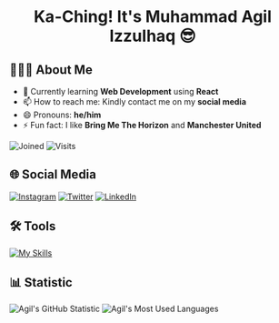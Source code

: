 <h1 align="center">Ka-Ching! It's Muhammad Agil Izzulhaq 😎</h1>

## 👨🏻‍💻 About Me
- 🌱 Currently learning **Web Development** using **React**
- 📫 How to reach me: Kindly contact me on my **social media**
- 😄 Pronouns: **he/him**
- ⚡ Fun fact: I like **Bring Me The Horizon** and **Manchester United**

![Joined](https://img.shields.io/badge/Joined-September%2027,%202021-green?style=flat&logo=github)
![Visits](https://badges.pufler.dev/visits/agilizzulhaq/agilizzulhaq)


## 🌐 Social Media
[![Instagram](https://img.shields.io/badge/Instagram-izzulhaqagil-purple?style=flat&logo=instagram)](https://www.instagram.com/izzulhaqagil/)
[![Twitter](https://img.shields.io/badge/Twitter-agilizzulhaq-blue?style=flat&logo=twitter)](https://twitter.com/agilinho)
[![LinkedIn](https://img.shields.io/badge/LinkedIn-agilizzulhaq-blue?style=flat&logo=linkedin)](https://www.linkedin.com/in/agilizzulhaq/)


## 🛠️ Tools
[![My Skills](https://skillicons.dev/icons?i=html,css,js,laravel,mysql,bootstrap,cpp,py,figma,ai,ps,androidstudio,kotlin,java,cpp)](https://skillicons.dev)

## 📊 Statistic
![Agil's GitHub Statistic](https://github-readme-stats.vercel.app/api?username=agilizzulhaq&theme=transparent&show_icons=true)
![Agil's Most Used Languages](https://github-readme-stats.vercel.app/api/top-langs/?username=agilizzulhaq&theme=transparent&show_icons=true)
